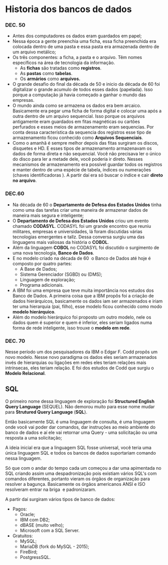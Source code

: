# Historia dos bancos de dados

### DEC. 50

- Antes dos computadores os dados eram guardados em papel;
- Nessa época a gente preenchia uma ficha, essa ficha preenchida era colocada dentro de uma pasta e essa pasta era armazenada dentro de um arquivo metálico;
- Os três componentes: a ficha, a pasta e o arquivo. Têm nomes específicos na área de tecnologia da informação.
    - As **fichas** são tratadas como **registros**.
    - As **pastas** como **tabelas**.
    - Os **armários** como **arquivos.**
- O grande desafio do final da década de 50 e inicio da década de 60 foi digitalizar o grande acumulo de todos esses dados (papelada). Isso porque a computação já havia começado a ganhar o mundo das empresas.
- O mundo ainda como se armazena os dados era bem arcaico. Basicamente era pegar uma ficha de forma digital e colocar uma após a outra dentro de um arquivo sequencial. Isso porque os arquivos antigamente eram guardados em fitas magnéticas ou cartões perfurados e esses meios de armazenamento eram sequencias. Por conta dessa característica da sequencia dos registros esse tipo de armazenamento ficou conhecido como **Arquivos Sequenciais**.
- Como o amanhã é sempre melhor depois das fitas surgiram os discos, disquetes e HD. E esses tipos de armazenamento armazenavam os dados de forma direta e não sequencial. Você não precisava ler o único do disco para ler a metade dele, você poderia ir direto. Nesses mecanismos de armazenamento era possível guardar todos os registros e manter dentro de uma espécie de tabela, índices ou numerações (chaves identificadoras ). A partir daí era só buscar o índice e cair **direto no arquivo**.

### DEC.60

- Na década de 60 o **Departamento de Defesa dos Estados Unidos** tinha como uma das tarefas criar uma maneira de armazenar dados de maneira mais segura e inteligente;
- O **Departamento de Defesa dos Estados Unidos** criou um evento chamado **CODASYL**. CODASYL foi um grande encontro que reuniu militares, empresas e universidades, lá foram discutidas várias tecnologias emergentes e tallz. Dessa conversa surgiu uma das linguagens mais valiosas da história o **COBOL**.
- Além da linguagem **COBOL** no CODASYL foi discutido o surgimento de uma nova tecnologia, **Banco de Dados**.
- E no modelo criado na década de 60  o Banco de Dados até hoje é composto por quatro partes:
    - A Base de Dados;
    - Sistema Gerenciador (SGBD) ou (DMS);
    - Linguagem de exploração;
    - Programa adicionais.
- A IBM foi uma empresa que teve muita importância nos estudos dos Banco de Dados. A primeira coisa que a IBM propôs foi a criação de dados hierárquicos, basicamente os dados iam ser armazenados e iriam ter uma hierarquia (pai, filho), esse modelo ficou conhecido como modo **modelo hierárquico**.
- Além do modelo hierárquico foi proposto um outro modelo, nele os dados quem é superior e quem é inferior, eles seriam ligados numa forma de rede inteligente, isso trouxe o **modelo em rede**.

### **DEC. 70**

Nesse período um dos pesquisadores da IBM o Edgar F. Codd propôs um novo modelo. Nesse novo paradigma os dados eles seriam armazenados invés de hierarquias ou ligações em redes eles teriam relações mais intrínsecas, eles teriam relação. E foi dos estudos de Codd que surgiu o **Modelo Relacional**.

## SQL

O primeiro nome dessa linguagem de exploração foi **Structured English Query Language** (SEQUEL). Não demorou muito para esse nome mudar para **Strutured Query Language** (**SQL**).

Então basicamente SQL é uma linguagem de consulta, é uma linguagem onde você vai poder dar comandos, dar instruções ao meio ambiente do banco de dados e aí ele vai retornar uma Query - uma solicitação ou uma resposta a uma solicitação; 

A ideia inicial era que a linguagem SQL fosse universal, você teria uma única linguagem SQL e todos os bancos de dados suportariam comando nessa linguagem. 

Só que com o andar do tempo cada um começou a dar uma apimentada no SQL criando assim uma despadronização pois existiam vários SQL's com comandos diferentes, portanto vieram os órgãos de organização para resolver a bagunça. Basicamente os órgãos americanos ANSI e ISO resolveram entrar na briga  e padronizaram.

A partir daí surgiram vários tipos de banco de dados:

- Pagos:
    - Oracle;
    - IBM com DB2;
    - dBASE (muito velho);
    - Microsoft com a SQL Server.
- Gratuitos:
    - MySQL;
    - MariaDB (fork do MySQL - 2015);
    - FireBird;
    - PostgressSQL.